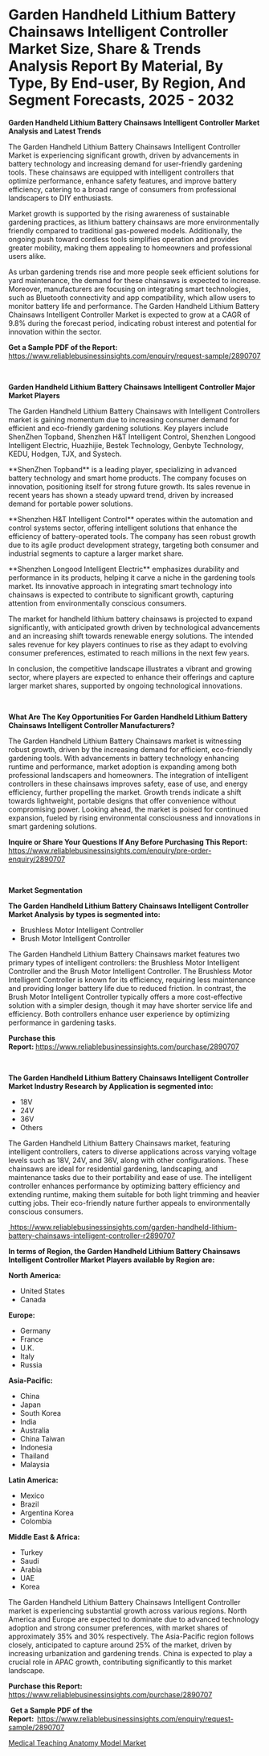<p><h1>Garden Handheld Lithium Battery Chainsaws Intelligent Controller Market Size, Share & Trends Analysis Report By Material, By Type, By End-user, By Region, And Segment Forecasts, 2025 - 2032</h1></p><p><strong>Garden Handheld Lithium Battery Chainsaws Intelligent Controller Market Analysis and Latest Trends</strong></p>
<p><p>The Garden Handheld Lithium Battery Chainsaws Intelligent Controller Market is experiencing significant growth, driven by advancements in battery technology and increasing demand for user-friendly gardening tools. These chainsaws are equipped with intelligent controllers that optimize performance, enhance safety features, and improve battery efficiency, catering to a broad range of consumers from professional landscapers to DIY enthusiasts.</p><p>Market growth is supported by the rising awareness of sustainable gardening practices, as lithium battery chainsaws are more environmentally friendly compared to traditional gas-powered models. Additionally, the ongoing push toward cordless tools simplifies operation and provides greater mobility, making them appealing to homeowners and professional users alike. </p><p>As urban gardening trends rise and more people seek efficient solutions for yard maintenance, the demand for these chainsaws is expected to increase. Moreover, manufacturers are focusing on integrating smart technologies, such as Bluetooth connectivity and app compatibility, which allow users to monitor battery life and performance. The Garden Handheld Lithium Battery Chainsaws Intelligent Controller Market is expected to grow at a CAGR of 9.8% during the forecast period, indicating robust interest and potential for innovation within the sector.</p></p>
<p><strong>Get a Sample PDF of the Report:&nbsp;</strong> <a href="https://www.reliablebusinessinsights.com/enquiry/request-sample/2890707?utm_campaign=3101&utm_medium=2&utm_source=Github&utm_content=ia&utm_term=14032025&utm_id=garden-handheld-lithium-battery-chainsaws-intelligent-controller">https://www.reliablebusinessinsights.com/enquiry/request-sample/2890707</a></p>
<p>&nbsp;</p>
<p><strong>Garden Handheld Lithium Battery Chainsaws Intelligent Controller Major Market Players</strong></p>
<p><p>The Garden Handheld Lithium Battery Chainsaws with Intelligent Controllers market is gaining momentum due to increasing consumer demand for efficient and eco-friendly gardening solutions. Key players include ShenZhen Topband, Shenzhen H&T Intelligent Control, Shenzhen Longood Intelligent Electric, Huazhijie, Bestek Technology, Genbyte Technology, KEDU, Hodgen, TJX, and Systech.</p><p>**ShenZhen Topband** is a leading player, specializing in advanced battery technology and smart home products. The company focuses on innovation, positioning itself for strong future growth. Its sales revenue in recent years has shown a steady upward trend, driven by increased demand for portable power solutions.</p><p>**Shenzhen H&T Intelligent Control** operates within the automation and control systems sector, offering intelligent solutions that enhance the efficiency of battery-operated tools. The company has seen robust growth due to its agile product development strategy, targeting both consumer and industrial segments to capture a larger market share.</p><p>**Shenzhen Longood Intelligent Electric** emphasizes durability and performance in its products, helping it carve a niche in the gardening tools market. Its innovative approach in integrating smart technology into chainsaws is expected to contribute to significant growth, capturing attention from environmentally conscious consumers.</p><p>The market for handheld lithium battery chainsaws is projected to expand significantly, with anticipated growth driven by technological advancements and an increasing shift towards renewable energy solutions. The intended sales revenue for key players continues to rise as they adapt to evolving consumer preferences, estimated to reach millions in the next few years.</p><p>In conclusion, the competitive landscape illustrates a vibrant and growing sector, where players are expected to enhance their offerings and capture larger market shares, supported by ongoing technological innovations.</p></p>
<p>&nbsp;</p>
<p><strong>What Are The Key Opportunities For Garden Handheld Lithium Battery Chainsaws Intelligent Controller Manufacturers?</strong></p>
<p><p>The Garden Handheld Lithium Battery Chainsaws market is witnessing robust growth, driven by the increasing demand for efficient, eco-friendly gardening tools. With advancements in battery technology enhancing runtime and performance, market adoption is expanding among both professional landscapers and homeowners. The integration of intelligent controllers in these chainsaws improves safety, ease of use, and energy efficiency, further propelling the market. Growth trends indicate a shift towards lightweight, portable designs that offer convenience without compromising power. Looking ahead, the market is poised for continued expansion, fueled by rising environmental consciousness and innovations in smart gardening solutions.</p></p>
<p><strong>Inquire or Share Your Questions If Any Before Purchasing This Report:</strong> <a href="https://www.reliablebusinessinsights.com/enquiry/pre-order-enquiry/2890707?utm_campaign=3101&utm_medium=2&utm_source=Github&utm_content=ia&utm_term=14032025&utm_id=garden-handheld-lithium-battery-chainsaws-intelligent-controller">https://www.reliablebusinessinsights.com/enquiry/pre-order-enquiry/2890707</a></p>
<p>&nbsp;</p>
<p><strong>Market Segmentation</strong></p>
<p><strong>The Garden Handheld Lithium Battery Chainsaws Intelligent Controller Market Analysis by types is segmented into:</strong></p>
<p><ul><li>Brushless Motor Intelligent Controller</li><li>Brush Motor Intelligent Controller</li></ul></p>
<p><p>The Garden Handheld Lithium Battery Chainsaws market features two primary types of intelligent controllers: the Brushless Motor Intelligent Controller and the Brush Motor Intelligent Controller. The Brushless Motor Intelligent Controller is known for its efficiency, requiring less maintenance and providing longer battery life due to reduced friction. In contrast, the Brush Motor Intelligent Controller typically offers a more cost-effective solution with a simpler design, though it may have shorter service life and efficiency. Both controllers enhance user experience by optimizing performance in gardening tasks.</p></p>
<p><strong>Purchase this Report:&nbsp;</strong><a href="https://www.reliablebusinessinsights.com/purchase/2890707?utm_campaign=3101&utm_medium=2&utm_source=Github&utm_content=ia&utm_term=14032025&utm_id=garden-handheld-lithium-battery-chainsaws-intelligent-controller">https://www.reliablebusinessinsights.com/purchase/2890707</a></p>
<p>&nbsp;</p>
<p><strong>The Garden Handheld Lithium Battery Chainsaws Intelligent Controller Market Industry Research by Application is segmented into:</strong></p>
<p><ul><li>18V</li><li>24V</li><li>36V</li><li>Others</li></ul></p>
<p><p>The Garden Handheld Lithium Battery Chainsaws market, featuring intelligent controllers, caters to diverse applications across varying voltage levels such as 18V, 24V, and 36V, along with other configurations. These chainsaws are ideal for residential gardening, landscaping, and maintenance tasks due to their portability and ease of use. The intelligent controller enhances performance by optimizing battery efficiency and extending runtime, making them suitable for both light trimming and heavier cutting jobs. Their eco-friendly nature further appeals to environmentally conscious consumers.</p></p>
<p><a href="https://www.reliablebusinessinsights.com/garden-handheld-lithium-battery-chainsaws-intelligent-controller-r2890707?utm_campaign=3101&utm_medium=2&utm_source=Github&utm_content=ia&utm_term=14032025&utm_id=garden-handheld-lithium-battery-chainsaws-intelligent-controller">&nbsp;https://www.reliablebusinessinsights.com/garden-handheld-lithium-battery-chainsaws-intelligent-controller-r2890707</a></p>
<p><strong>In terms of Region, the Garden Handheld Lithium Battery Chainsaws Intelligent Controller Market Players available by Region are:</strong></p>
<p>
    <p> <strong> North America: </strong>
        <ul>
            <li>United States</li>
            <li>Canada</li>
        </ul>
        </p> 
    <p> <strong> Europe: </strong>
        <ul>
            <li>Germany</li>
            <li>France</li>
            <li>U.K.</li>
            <li>Italy</li>
            <li>Russia</li>
        </ul>
        </p> 
    <p> <strong> Asia-Pacific: </strong>
        <ul>
            <li>China</li>
            <li>Japan</li>
            <li>South Korea</li>
            <li>India</li>
            <li>Australia</li>
            <li>China Taiwan</li>
            <li>Indonesia</li>
            <li>Thailand</li>
            <li>Malaysia</li>
        </ul>
        </p> 
    <p> <strong> Latin America: </strong>
        <ul>
            <li>Mexico</li>
            <li>Brazil</li>
            <li>Argentina Korea</li>
            <li>Colombia</li>
        </ul>
        </p> 
    <p> <strong> Middle East & Africa: </strong>
        <ul>
            <li>Turkey</li>
            <li>Saudi</li>
            <li>Arabia</li>
            <li>UAE</li>
            <li>Korea</li>
        </ul>
    </p>
    </p>
<p><p>The Garden Handheld Lithium Battery Chainsaws Intelligent Controller market is experiencing substantial growth across various regions. North America and Europe are expected to dominate due to advanced technology adoption and strong consumer preferences, with market shares of approximately 35% and 30% respectively. The Asia-Pacific region follows closely, anticipated to capture around 25% of the market, driven by increasing urbanization and gardening trends. China is expected to play a crucial role in APAC growth, contributing significantly to this market landscape.</p></p>
<p><strong>Purchase this Report: </strong><a href="https://www.reliablebusinessinsights.com/purchase/2890707?utm_campaign=3101&utm_medium=2&utm_source=Github&utm_content=ia&utm_term=14032025&utm_id=garden-handheld-lithium-battery-chainsaws-intelligent-controller">https://www.reliablebusinessinsights.com/purchase/2890707</a></p>
<p>&nbsp;<strong>Get a Sample PDF of the Report:&nbsp;&nbsp;</strong><a href="https://www.reliablebusinessinsights.com/enquiry/request-sample/2890707?utm_campaign=3101&utm_medium=2&utm_source=Github&utm_content=ia&utm_term=14032025&utm_id=garden-handheld-lithium-battery-chainsaws-intelligent-controller">https://www.reliablebusinessinsights.com/enquiry/request-sample/2890707</a></p>
<p><strong></strong></p>
<p><p><a href="https://github.com/lashaunm5st/Market-Research-Report-List-1/blob/main/medical-teaching-anatomy-model-market.md?utm_campaign=3101&utm_medium=2&utm_source=Github&utm_content=ia&utm_term=14032025&utm_id=garden-handheld-lithium-battery-chainsaws-intelligent-controller">Medical Teaching Anatomy Model Market</a></p></p>